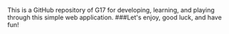  This is a GitHub repository of G17 for developing, learning, and playing through this simple web application.
 ###Let's enjoy, good luck, and have fun!

